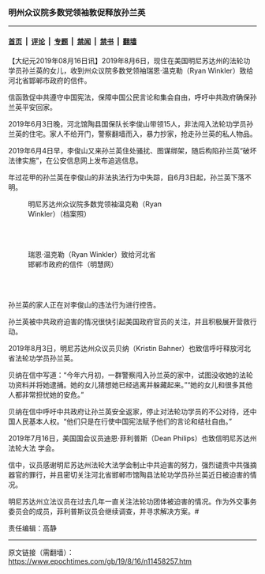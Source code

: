 ### 明州众议院多数党领袖敦促释放孙兰英

---

#### [首页](../../../..?n11458257) &nbsp;|&nbsp; [评论](../../../../../epoch-comment?n11458257) &nbsp;|&nbsp; [专题](../../../../../epoch-special?n11458257) &nbsp;|&nbsp; [禁闻](../../../../../epoch-news?n11458257) &nbsp;|&nbsp; [禁书](../../../../../books?n11458257) &nbsp;|&nbsp; [翻墙](https://github.com/gfw-breaker/nogfw/blob/master/README.md?n11458257)


<div class="post_content" id="artbody" itemprop="articleBody">
 <!-- article content begin -->
 <p>
  【大纪元2019年08月16日讯】2019年8月6日，现住在美国明尼苏达州的法轮功学员孙兰英的女儿，收到州众议院多数党领袖瑞恩·温克勒（Ryan Winkler）致给河北省邯郸市政府的信件。
 </p>
 <p>
  信函敦促中共遵守中国宪法，保障中国公民言论和集会自由，呼吁中共政府确保孙兰英平安回家。
 </p>
 <p class="p4">
  <span class="s1">
   2019年6月3日晚，河北馆陶县国保队长李俊山带领15人，非法闯入法轮功学员孙兰英的住宅。家人不给开门，警察翻墙而入，暴力抄家，抢走孙兰英的私人物品。
  </span>
 </p>
 <p class="p4">
  <span class="s1">
   2019年6月4日早，李俊山又来孙兰英住处骚扰、图谋绑架，随后构陷孙兰英“破坏法律实施”，在公安信息网上发布追逃信息。
  </span>
 </p>
 <p class="p4">
  <span class="s1">
   年过花甲的孙兰英在李俊山的非法执法行为中失踪，自6月3日起，孙兰英下落不明。
  </span>
 </p>
 <figure aria-describedby="caption-attachment-11458297" class="wp-caption aligncenter" id="attachment_11458297" style="width: 272px">
  <ok href="https://i.epochtimes.com/assets/uploads/2019/08/2019-8-15-ryan-winkler-letter_01-ss.jpg" target="_blank">
   <img alt="" class="size-full wp-image-11458297" src="https://i.epochtimes.com/assets/uploads/2019/08/2019-8-15-ryan-winkler-letter_01-ss.jpg"/>
  </ok>
  <br/><figcaption class="wp-caption-text" id="caption-attachment-11458297">
   明尼苏达州众议院多数党领袖温克勒（Ryan Winkler）（档案照）
  </figcaption><br/>
 </figure><br/>
 <figure aria-describedby="caption-attachment-11458304" class="wp-caption aligncenter" id="attachment_11458304" style="width: 270px">
  <ok href="https://i.epochtimes.com/assets/uploads/2019/08/2019-8-15-ryan-winkler-letter_02-ss.jpg" target="_blank">
   <img alt="" class="size-full wp-image-11458304" src="https://i.epochtimes.com/assets/uploads/2019/08/2019-8-15-ryan-winkler-letter_02-ss.jpg"/>
  </ok>
  <br/><figcaption class="wp-caption-text" id="caption-attachment-11458304">
   瑞恩·温克勒（Ryan Winkler）致给河北省邯郸市政府的信件（明慧网）
  </figcaption><br/>
 </figure><br/>
 <p class="p4">
  <span class="s1">
   孙兰英的家人正在对李俊山的违法行为进行控告。
  </span>
 </p>
 <p class="p4">
  <span class="s1">
   孙兰英被中共政府迫害的情况很快引起美国政府官员的关注，并且积极展开营救行动。
  </span>
 </p>
 <p class="p4">
  <span class="s1">
   2019年8月3日，明尼苏达州众议员贝纳（Kristin Bahner）也致信呼吁释放河北省法轮功学员孙兰英。
  </span>
 </p>
 <p class="p4">
  <span class="s1">
   贝纳在信中写道：“今年六月初，一群警察闯入孙兰英的家中，试图没收她的法轮功资料并将她逮捕。她的女儿猜想她已经逃离并躲藏起来。”“她的女儿和很多其他人都非常担忧她的安危。”
  </span>
 </p>
 <p class="p4">
  <span class="s1">
   贝纳在信中呼吁中共政府让孙兰英安全返家，停止对法轮功学员的不公对待，还中国人民基本人权。“他们只是在行使中国宪法赋予他们的言论和结社自由。”
  </span>
 </p>
 <p class="p4">
  <span class="s1">
   2019年7月16日，美国国会议员迪恩·菲利普斯（Dean Philips）也致信明尼苏达州
   <ok href="http://www.minghui.org/mh/glossary.html#1">
    <span class="s2">
     法轮大法
    </span>
   </ok>
   学会。
  </span>
 </p>
 <p class="p4">
  <span class="s1">
   信中，议员感谢明尼苏达州法轮大法学会制止中共迫害的努力，强烈谴责中共强摘器官的罪行，并且密切关注河北省邯郸市馆陶县法轮功学员孙兰英近日被迫害的情况。
  </span>
 </p>
 <p class="p4">
  <span class="s1">
   明尼苏达州立法议员在过去几年一直关注法轮功团体被迫害的情况。作为外交事务委员会的成员，菲利普斯议员会继续调查，并寻求解决方案。#
  </span>
 </p>
 <p class="p4">
  责任编辑：高静
 </p>
 <!-- article content end -->
 <div id="below_article_ad">
 </div>
</div>


---

原文链接（需翻墙）：https://www.epochtimes.com/gb/19/8/16/n11458257.htm